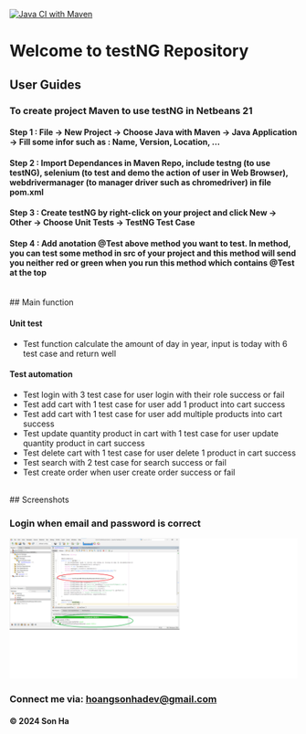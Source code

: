 [![Java CI with Maven](https://github.com/hoangsonha/DemoTestngAutomation/actions/workflows/maven.yml/badge.svg)](https://github.com/hoangsonha/DemoTestngAutomation/actions/workflows/maven.yml)

# Welcome to testNG Repository

## User Guides

### To create project Maven to use testNG in Netbeans 21

#### Step 1 : File -> New Project -> Choose Java with Maven -> Java Application -> Fill some infor such as : Name, Version, Location, ...

#### Step 2 : Import Dependances in Maven Repo, include testng (to use testNG), selenium (to test and demo the action of user in Web Browser), webdrivermanager (to manager driver such as chromedriver) in file pom.xml

#### Step 3 : Create testNG by right-click on your project and click New -> Other -> Choose Unit Tests -> TestNG Test Case

#### Step 4 : Add anotation @Test above method you want to test. In method, you can test some method in src of your project and this method will send you neither red or green when you run this method which contains @Test at the top

<br>
## Main function

#### Unit test
- Test function calculate the amount of day in year, input is today with 6 test case and return well

#### Test automation
- Test login with 3 test case for user login with their role success or fail
- Test add cart with 1 test case for user add 1 product into cart success
- Test add cart with 1 test case for user add multiple products into cart success
- Test update quantity product in cart with 1 test case for user update quantity product in cart success
- Test delete cart with 1 test case for user delete 1 product in cart success
- Test search with 2 test case for search success or fail
- Test create order when user create order success or fail

<br>
## Screenshots

### Login when email and password is correct

![Source code and test script](https://github.com/hoangsonha/DemoTestngAutomation/blob/main/screenshots/testLoginWithEmailAndPassCorrect.png)

### Connect me via: hoangsonhadev@gmail.com

#### &#169; 2024 Son Ha



